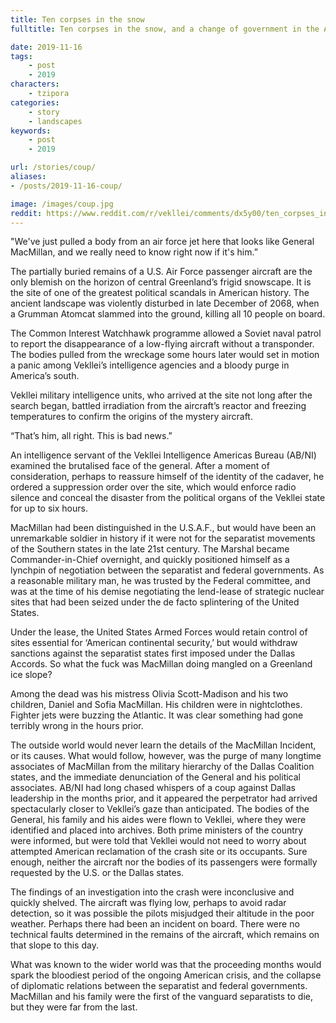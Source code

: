 ```yaml
---
title: Ten corpses in the snow
fulltitle: Ten corpses in the snow, and a change of government in the American South

date: 2019-11-16
tags:
    - post
    - 2019
characters:
    - tzipora
categories:
    - story
    - landscapes
keywords:
    - post
    - 2019

url: /stories/coup/
aliases:
- /posts/2019-11-16-coup/

image: /images/coup.jpg
reddit: https://www.reddit.com/r/vekllei/comments/dx5y00/ten_corpses_in_the_snow_and_a_change_of/
---
```

"We've just pulled a body from an air force jet here that looks like General MacMillan, and we really need to know right now if it's him.”

The partially buried remains of a U.S. Air Force passenger aircraft are the only blemish on the horizon of central Greenland’s frigid snowscape. It is the site of one of the greatest political scandals in American history. The ancient landscape was violently disturbed in late December of 2068, when a Grumman Atomcat slammed into the ground, killing all 10 people on board.

The Common Interest Watchhawk programme allowed a Soviet naval patrol to report the disappearance of a low-flying aircraft without a transponder. The bodies pulled from the wreckage some hours later would set in motion a panic among Vekllei’s intelligence agencies and a bloody purge in America’s south.

Vekllei military intelligence units, who arrived at the site not long after the search began, battled irradiation from the aircraft’s reactor and freezing temperatures to confirm the origins of the mystery aircraft.

“That’s him, all right. This is bad news.”

An intelligence servant of the Vekllei Intelligence Americas Bureau (AB/NI) examined the brutalised face of the general. After a moment of consideration, perhaps to reassure himself of the identity of the cadaver, he ordered a suppression order over the site, which would enforce radio silence and conceal the disaster from the political organs of the Vekllei state for up to six hours.

MacMillan had been distinguished in the U.S.A.F., but would have been an unremarkable soldier in history if it were not for the separatist movements of the Southern states in the late 21st century. The Marshal became Commander-in-Chief overnight, and quickly positioned himself as a lynchpin of negotiation between the separatist and federal governments. As a reasonable military man, he was trusted by the Federal committee, and was at the time of his demise negotiating the lend-lease of strategic nuclear sites that had been seized under the de facto splintering of the United States.

Under the lease, the United States Armed Forces would retain control of sites essential for ‘American continental security,’ but would withdraw sanctions against the separatist states first imposed under the Dallas Accords. So what the fuck was MacMillan doing mangled on a Greenland ice slope?

Among the dead was his mistress Olivia Scott-Madison and his two children, Daniel and Sofia MacMillan. His children were in nightclothes. Fighter jets were buzzing the Atlantic. It was clear something had gone terribly wrong in the hours prior.

The outside world would never learn the details of the MacMillan Incident, or its causes. What would follow, however, was the purge of many longtime associates of MacMillan from the military hierarchy of the Dallas Coalition states, and the immediate denunciation of the General and his political associates. AB/NI had long chased whispers of a coup against Dallas leadership in the months prior, and it appeared the perpetrator had arrived spectacularly closer to Vekllei’s gaze than anticipated. The bodies of the General, his family and his aides were flown to Vekllei, where they were identified and placed into archives. Both prime ministers of the country were informed, but were told that Vekllei would not need to worry about attempted American reclamation of the crash site or its occupants. Sure enough, neither the aircraft nor the bodies of its passengers were formally requested by the U.S. or the Dallas states.

The findings of an investigation into the crash were inconclusive and quickly shelved. The aircraft was flying low, perhaps to avoid radar detection, so it was possible the pilots misjudged their altitude in the poor weather. Perhaps there had been an incident on board. There were no technical faults determined in the remains of the aircraft, which remains on that slope to this day.

What was known to the wider world was that the proceeding months would spark the bloodiest period of the ongoing American crisis, and the collapse of diplomatic relations between the separatist and federal governments. MacMillan and his family were the first of the vanguard separatists to die, but they were far from the last.
